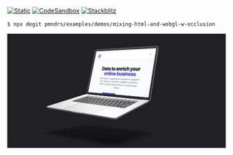 [![Static](https://img.shields.io/badge/demo-%23646CFF.svg?logo=html5&logoColor=white)](https://pmndrs.github.io/examples/mixing-html-and-webgl-w-occlusion)
[![CodeSandbox](https://img.shields.io/badge/codesandbox-040404?logo=codesandbox&logoColor=DBDBDB)](https://codesandbox.io/s/github/pmndrs/examples/tree/main/demos/mixing-html-and-webgl-w-occlusion)
[![Stackblitz](https://img.shields.io/badge/stackblitz-fff?logo=Stackblitz&logoColor=1389FD)](https://stackblitz.com/github/pmndrs/examples/tree/main/demos/mixing-html-and-webgl-w-occlusion)

```sh
$ npx degit pmndrs/examples/demos/mixing-html-and-webgl-w-occlusion
```

![](thumbnail.webp)
